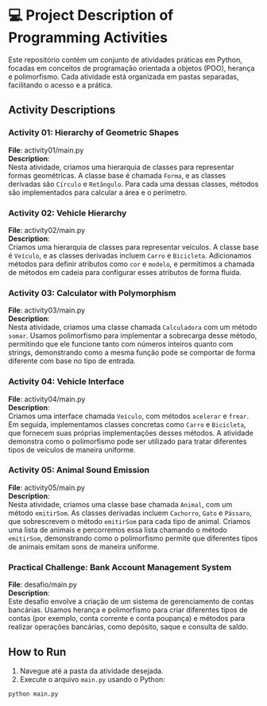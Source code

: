 # 💻 Project Description of Programming Activities

Este repositório contém um conjunto de atividades práticas em Python, focadas em conceitos de programação orientada a objetos (POO), herança e polimorfismo. Cada atividade está organizada em pastas separadas, facilitando o acesso e a prática.

## Activity Descriptions

### Activity 01: Hierarchy of Geometric Shapes
**File**: activity01/main.py  
**Description**:  
Nesta atividade, criamos uma hierarquia de classes para representar formas geométricas. A classe base é chamada `Forma`, e as classes derivadas são `Círculo` e `Retângulo`. Para cada uma dessas classes, métodos são implementados para calcular a área e o perímetro.

### Activity 02: Vehicle Hierarchy
**File**: activity02/main.py  
**Description**:  
Criamos uma hierarquia de classes para representar veículos. A classe base é `Veículo`, e as classes derivadas incluem `Carro` e `Bicicleta`. Adicionamos métodos para definir atributos como `cor` e `modelo`, e permitimos a chamada de métodos em cadeia para configurar esses atributos de forma fluida.

### Activity 03: Calculator with Polymorphism
**File**: activity03/main.py  
**Description**:  
Nesta atividade, criamos uma classe chamada `Calculadora` com um método `somar`. Usamos polimorfismo para implementar a sobrecarga desse método, permitindo que ele funcione tanto com números inteiros quanto com strings, demonstrando como a mesma função pode se comportar de forma diferente com base no tipo de entrada.

### Activity 04: Vehicle Interface
**File**: activity04/main.py  
**Description**:  
Criamos uma interface chamada `Veículo`, com métodos `acelerar` e `frear`. Em seguida, implementamos classes concretas como `Carro` e `Bicicleta`, que fornecem suas próprias implementações desses métodos. A atividade demonstra como o polimorfismo pode ser utilizado para tratar diferentes tipos de veículos de maneira uniforme.

### Activity 05: Animal Sound Emission
**File**: activity05/main.py  
**Description**:  
Nesta atividade, criamos uma classe base chamada `Animal`, com um método `emitirSom`. As classes derivadas incluem `Cachorro`, `Gato` e `Pássaro`, que sobrescrevem o método `emitirSom` para cada tipo de animal. Criamos uma lista de animais e percorremos essa lista chamando o método `emitirSom`, demonstrando como o polimorfismo permite que diferentes tipos de animais emitam sons de maneira uniforme.

### Practical Challenge: Bank Account Management System
**File**: desafio/main.py  
**Description**:  
Este desafio envolve a criação de um sistema de gerenciamento de contas bancárias. Usamos herança e polimorfismo para criar diferentes tipos de contas (por exemplo, conta corrente e conta poupança) e métodos para realizar operações bancárias, como depósito, saque e consulta de saldo.

## How to Run

1. Navegue até a pasta da atividade desejada.
2. Execute o arquivo `main.py` usando o Python:

```bash
python main.py
